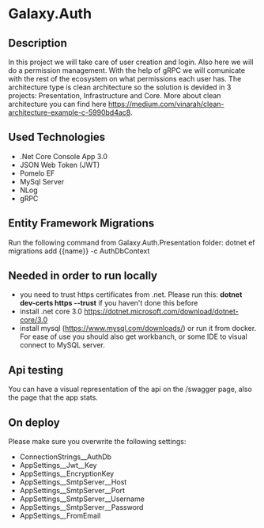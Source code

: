 # Galaxy.Auth

## Description
In this project we will take care of user creation and login. Also here we will do a permission management. With the help of gRPC we will comunicate with the rest of the ecosystem on what permissions each user has. The architecture type is clean architecture so the solution is devided in 3 projects: Presentation, Infrastructure and Core. More about clean architecture you can find here https://medium.com/vinarah/clean-architecture-example-c-5990bd4ac8. 

## Used Technologies
- .Net Core Console App 3.0
- JSON Web Token (JWT)
- Pomelo EF
- MySql Server
- NLog
- gRPC

## Entity Framework Migrations
Run the following command from Galaxy.Auth.Presentation folder:
dotnet ef migrations add {{name}} -c AuthDbContext

## Needed in order to run locally
- you need to trust https certificates from .net. Please run this: **dotnet dev-certs https --trust** if you haven't done this before
- install .net core 3.0 https://dotnet.microsoft.com/download/dotnet-core/3.0
- install mysql (https://www.mysql.com/downloads/) or run it from docker. For ease of use you should also get workbanch, or some IDE to visual connect to MySQL server.

## Api testing
You can have a visual representation of the api on the /swagger page, also the page that the app stats.

## On deploy 
Please make sure you overwrite the following settings:
- ConnectionStrings__AuthDb
- AppSettings__Jwt__Key
- AppSettings__EncryptionKey
- AppSettings__SmtpServer__Host
- AppSettings__SmtpServer__Port
- AppSettings__SmtpServer__Username
- AppSettings__SmtpServer__Password
- AppSettings__FromEmail